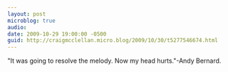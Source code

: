 ```yaml
---
layout: post
microblog: true
audio: 
date: 2009-10-29 19:00:00 -0500
guid: http://craigmcclellan.micro.blog/2009/10/30/t5277546674.html
---
```

"It was going to resolve the melody. Now my head hurts."-Andy Bernard.
